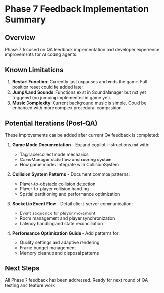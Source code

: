 # Phase 7 Feedback Implementation Summary

## Overview

Phase 7 focused on QA feedback implementation and developer experience improvements for AI coding agents.

## Known Limitations

1. **Restart Function**: Currently just unpauses and ends the game. Full position reset could be added later.
2. **Jump/Land Sounds**: Functions exist in SoundManager but not yet triggered (no jumping implemented in game yet).
3. **Music Complexity**: Current background music is simple. Could be enhanced with more complex procedural composition.

## Potential Iterations (Post-QA)

These improvements can be added after current QA feedback is completed:

1. **Game Mode Documentation** - Expand copilot-instructions.md with:

   - Tag/race/collect mode mechanics
   - GameManager state flow and scoring system
   - How game modes integrate with CollisionSystem

2. **Collision System Patterns** - Document common patterns:

   - Player-to-obstacle collision detection
   - Player-to-player collision handling
   - Spatial partitioning and performance optimization

3. **Socket.io Event Flow** - Detail client-server communication:

   - Event sequence for player movement
   - Room management and player synchronization
   - Latency handling and state reconciliation

4. **Performance Optimization Guide** - Add patterns for:
   - Quality settings and adaptive rendering
   - Frame budget management
   - Memory cleanup and disposal patterns

## Next Steps

All Phase 7 feedback has been addressed. Ready for next round of QA testing and feature work!

